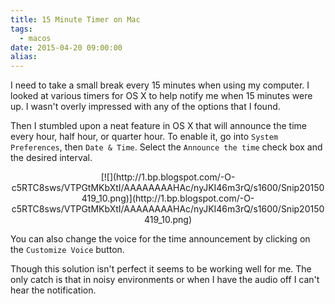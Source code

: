 ```yaml
---
title: 15 Minute Timer on Mac
tags:
  - macos
date: 2015-04-20 09:00:00
alias:
---
```


I need to take a small break every 15 minutes when using my computer. I looked at various timers for OS X to help notify me when 15 minutes were up. I wasn't overly impressed with any of the options that I found.

Then I stumbled upon a neat feature in OS X that will announce the time every hour, half hour, or quarter hour. To enable it, go into `System Preferences`, then `Date & Time`. Select the `Announce the time` check box and the desired interval.

<div class="separator" style="clear: both; text-align: center;"></div><div class="separator" style="clear: both; text-align: center;">[![](http://1.bp.blogspot.com/-O-c5RTC8sws/VTPGtMKbXtI/AAAAAAAAHAc/nyJKI46m3rQ/s1600/Snip20150419_10.png)](http://1.bp.blogspot.com/-O-c5RTC8sws/VTPGtMKbXtI/AAAAAAAAHAc/nyJKI46m3rQ/s1600/Snip20150419_10.png)</div>

You can also change the voice for the time announcement by clicking on the `Customize Voice` button.

Though this solution isn't perfect it seems to be working well for me. The only catch is that in noisy environments or when I have the audio off I can't hear the notification.
